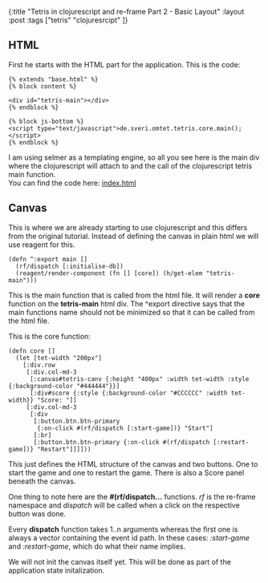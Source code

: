 {:title "Tetris in clojurescript and re-frame Part 2 - Basic Layout"
 :layout :post
 :tags  ["tetris" "clojuresrcipt" ]}


## HTML

First he starts with the HTML part for the application. This is the code:

    {% extends "base.html" %}
    {% block content %}
    
    <div id="tetris-main"></div>
    {% endblock %}
    
    {% block js-bottom %}
    <script type="text/javascript">de.sveri.omtet.tetris.core.main();</script>
    {% endblock %}    
I am using selmer as a templating engine, so all you see here is the main div where the clojurescript will attach to
and the call of the clojurescript tetris main function.  
You can find the code here: 
[index.html](https://github.com/sveri/omtet/blob/single\_player\_0.1/resources/templates/tetris/index.html)

## Canvas

This is where we are already starting to use clojurescript and this differs from the original tutorial. Instead
of defining the canvas in plain html we will use reagent for this.

    (defn ^:export main []
      (rf/dispatch [:initialise-db])
      (reagent/render-component (fn [] [core]) (h/get-elem "tetris-main")))   
This is the main function that is called from the html file. It will render a **core** function on the **tetris-main** 
html div. The ^export directive says that the main functions name should not be minimized so that it can be called 
from the html file.  

This is the core function: 

    (defn core []
      (let [tet-width "200px"]
        [:div.row
         [:div.col-md-3
          [:canvas#tetris-canv {:height "400px" :width tet-width :style {:background-color "#444444"}}]
          [:div#score {:style {:background-color "#CCCCCC" :width tet-width}} "Score: "]]
         [:div.col-md-3
          [:div
           [:button.btn.btn-primary
            {:on-click #(rf/dispatch [:start-game])} "Start"]
           [:br]
           [:button.btn.btn-primary {:on-click #(rf/dispatch [:restart-game])} "Restart"]]]]))
This just defines the HTML structure of the canvas and two buttons. One to start the game and one to restart the game.
There is also a Score panel beneath the canvas.  

One thing to note here are the **#(rf/dispatch...** functions. *rf* is the re-frame namespace and *dispatch* will
be called when a click on the respective button was done.

Every **dispatch** function takes 1..n arguments whereas the first one is always a vector containing the event id path.
In these cases: *:start-game* and *:restart-game*, which do what their name implies.

We will not init the canvas itself yet. This will be done as part of the application state initalization.